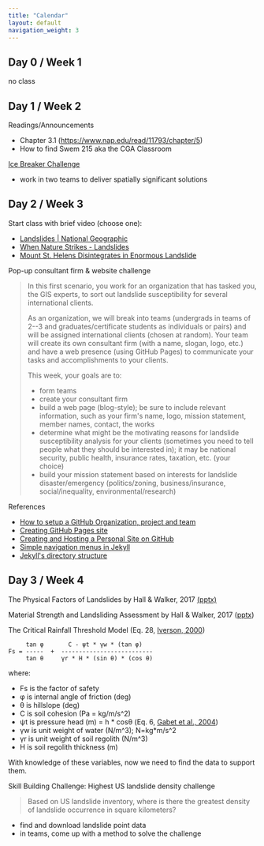 ```yaml
---
title: "Calendar"
layout: default
navigation_weight: 3
---
```


## Day 0 / Week 1
no class


## Day 1 / Week 2
Readings/Announcements

* Chapter 3.1 (https://www.nap.edu/read/11793/chapter/5)
* How to find Swem 215 aka the CGA Classroom


[Ice Breaker Challenge](https://drdavis.space/teaching/gis/ice-breaker/)

* work in two teams to deliver spatially significant solutions


## Day 2 / Week 3
Start class with brief video (choose one):

- [Landslides \| National Geographic]( https://youtu.be/mknStAMia0Q)
- [When Nature Strikes - Landslides](https://youtu.be/dj44dpr8oHs?t=18)
- [Mount St. Helens Disintegrates in Enormous Landslide](https://youtu.be/UK--hvgP2uY)

Pop-up consultant firm & website challenge

> In this first scenario, you work for an organization that has tasked you, the GIS experts, to sort out landslide susceptibility for several international clients.
>
> As an organization, we will break into teams (undergrads in teams of 2--3 and graduates/certificate students as individuals or pairs) and will be assigned international clients (chosen at random). Your team will create its own consultant firm (with a name, slogan, logo, etc.) and have a web presence (using GitHub Pages) to communicate your tasks and accomplishments to your clients.
>
> This week, your goals are to:
>
> * form teams
> * create your consultant firm
> * build a web page (blog-style); be sure to include relevant information, such as your firm's name, logo, mission statement, member names, contact, the works
> * determine what might be the motivating reasons for landslide susceptibility analysis for your clients (sometimes you need to tell people what they should be interested in); it may be national security, public health, insurance rates, taxation, etc. (your choice)
> * build your mission statement based on interests for landslide disaster/emergency (politics/zoning, business/insurance, social/inequality, environmental/research)


References


- [How to setup a GitHub Organization, project and team](https://github.com/collab-uniba/socialcde4eclipse/wiki/How-to-setup-a-GitHub-organization,-project-and-team)
- [Creating GitHub Pages site](https://help.github.com/en/github/working-with-github-pages/creating-a-github-pages-site)
- [Creating and Hosting a Personal Site on GitHub](http://jmcglone.com/guides/github-pages/)
- [Simple navigation menus in Jekyll](https://learn.cloudcannon.com/jekyll/simple-navigation/)
- [Jekyll's directory structure](https://jekyllrb.com/docs/structure/)


## Day 3 / Week 4
The Physical Factors of Landslides by Hall & Walker, 2017  [(pptx)](https://d32ogoqmya1dw8.cloudfront.net/files/getsi/teaching_materials/surface_processes/unit_3_physical_factors.v6.pptx)

Material Strength and Landsliding Assessment by Hall & Walker, 2017 ([pptx](https://d32ogoqmya1dw8.cloudfront.net/files/getsi/teaching_materials/surface_processes/unit_3_strength_assessment.v12.pptx))

The Critical Rainfall Threshold Model (Eq. 28, [Iverson, 2000](https://doi.org/10.1029/2000WR900090))

```
     tan φ       C - ψt * γw * (tan φ)
Fs = -----  +  --------------------------
     tan θ     γr * H * (sin θ) * (cos θ)
```

where:

- Fs is the factor of safety
- φ is internal angle of friction (deg)
- θ is hillslope (deg)
- C is soil cohesion (Pa = kg/m/s^2)
- ψt is pressure head (m) = h * cosθ (Eq. 6, [Gabet et al., 2004](https://doi.org/10.1016/j.geomorph.2004.03.011))
- γw is unit weight of water (N/m^3); N=kg*m/s^2
- γr is unit weight of soil regolith (N/m^3)
- H is soil regolith thickness (m)

With knowledge of these variables, now we need to find the data to support them.

Skill Building Challenge: Highest US landslide density challenge

> Based on US landslide inventory, where is there the greatest density of landslide occurrence in square kilometers?
>

* find and download landslide point data
* in teams, come up with a method to solve the challenge
